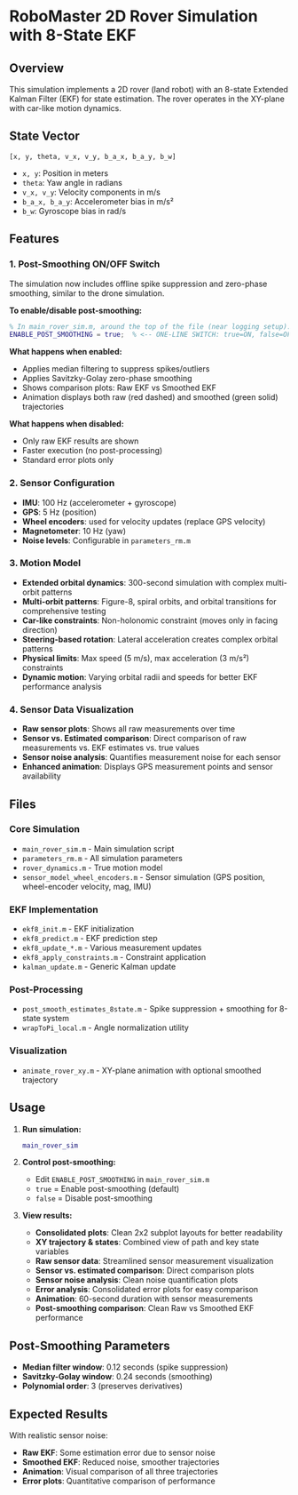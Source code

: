 # RoboMaster 2D Rover Simulation with 8-State EKF

## Overview
This simulation implements a 2D rover (land robot) with an 8-state Extended Kalman Filter (EKF) for state estimation. The rover operates in the XY-plane with car-like motion dynamics.

## State Vector
`[x, y, theta, v_x, v_y, b_a_x, b_a_y, b_w]`
- `x, y`: Position in meters
- `theta`: Yaw angle in radians
- `v_x, v_y`: Velocity components in m/s
- `b_a_x, b_a_y`: Accelerometer bias in m/s²
- `b_w`: Gyroscope bias in rad/s

## Features

### 1. **Post-Smoothing ON/OFF Switch**
The simulation now includes offline spike suppression and zero-phase smoothing, similar to the drone simulation.

**To enable/disable post-smoothing:**
```matlab
% In main_rover_sim.m, around the top of the file (near logging setup):
ENABLE_POST_SMOOTHING = true;  % <-- ONE-LINE SWITCH: true=ON, false=OFF
```

**What happens when enabled:**
- Applies median filtering to suppress spikes/outliers
- Applies Savitzky-Golay zero-phase smoothing
- Shows comparison plots: Raw EKF vs Smoothed EKF
- Animation displays both raw (red dashed) and smoothed (green solid) trajectories

**What happens when disabled:**
- Only raw EKF results are shown
- Faster execution (no post-processing)
- Standard error plots only

### 2. **Sensor Configuration**
- **IMU**: 100 Hz (accelerometer + gyroscope)
- **GPS**: 5 Hz (position)
- **Wheel encoders**: used for velocity updates (replace GPS velocity)
- **Magnetometer**: 10 Hz (yaw)
- **Noise levels**: Configurable in `parameters_rm.m`

### 3. **Motion Model**
- **Extended orbital dynamics**: 300-second simulation with complex multi-orbit patterns
- **Multi-orbit patterns**: Figure-8, spiral orbits, and orbital transitions for comprehensive testing
- **Car-like constraints**: Non-holonomic constraint (moves only in facing direction)
- **Steering-based rotation**: Lateral acceleration creates complex orbital patterns
- **Physical limits**: Max speed (5 m/s), max acceleration (3 m/s²) constraints
- **Dynamic motion**: Varying orbital radii and speeds for better EKF performance analysis

### 4. **Sensor Data Visualization**
- **Raw sensor plots**: Shows all raw measurements over time
- **Sensor vs. Estimated comparison**: Direct comparison of raw measurements vs. EKF estimates vs. true values
- **Sensor noise analysis**: Quantifies measurement noise for each sensor
- **Enhanced animation**: Displays GPS measurement points and sensor availability

## Files

### Core Simulation
- `main_rover_sim.m` - Main simulation script
- `parameters_rm.m` - All simulation parameters
- `rover_dynamics.m` - True motion model
- `sensor_model_wheel_encoders.m` - Sensor simulation (GPS position, wheel-encoder velocity, mag, IMU)

### EKF Implementation
- `ekf8_init.m` - EKF initialization
- `ekf8_predict.m` - EKF prediction step
- `ekf8_update_*.m` - Various measurement updates
- `ekf8_apply_constraints.m` - Constraint application
- `kalman_update.m` - Generic Kalman update

### Post-Processing
- `post_smooth_estimates_8state.m` - Spike suppression + smoothing for 8-state system
- `wrapToPi_local.m` - Angle normalization utility

### Visualization
- `animate_rover_xy.m` - XY-plane animation with optional smoothed trajectory

## Usage

1. **Run simulation:**
   ```matlab
   main_rover_sim
   ```

2. **Control post-smoothing:**
   - Edit `ENABLE_POST_SMOOTHING` in `main_rover_sim.m`
   - `true` = Enable post-smoothing (default)
   - `false` = Disable post-smoothing

3. **View results:**
   - **Consolidated plots**: Clean 2x2 subplot layouts for better readability
   - **XY trajectory & states**: Combined view of path and key state variables
   - **Raw sensor data**: Streamlined sensor measurement visualization
   - **Sensor vs. estimated comparison**: Direct comparison plots
   - **Sensor noise analysis**: Clean noise quantification plots
   - **Error analysis**: Consolidated error plots for easy comparison
   - **Animation**: 60-second duration with sensor measurements
   - **Post-smoothing comparison**: Clean Raw vs Smoothed EKF performance

## Post-Smoothing Parameters
- **Median filter window**: 0.12 seconds (spike suppression)
- **Savitzky-Golay window**: 0.24 seconds (smoothing)
- **Polynomial order**: 3 (preserves derivatives)

## Expected Results
With realistic sensor noise:
- **Raw EKF**: Some estimation error due to sensor noise
- **Smoothed EKF**: Reduced noise, smoother trajectories
- **Animation**: Visual comparison of all three trajectories
- **Error plots**: Quantitative comparison of performance


